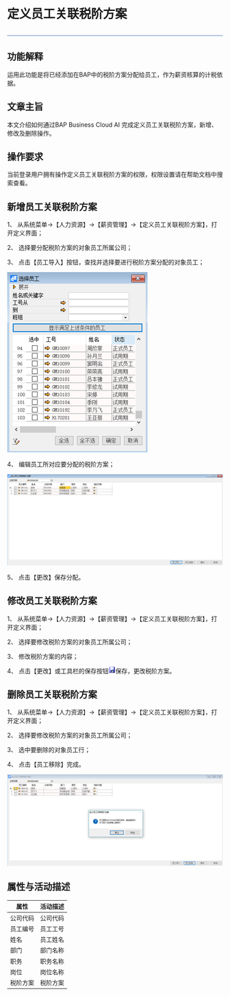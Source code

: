 # 定义员工关联税阶方案 

![img](图片/标题.png)

## 功能解释 

运用此功能是将已经添加在BAP中的税阶方案分配给员工，作为薪资核算的计税依据。

## 文章主旨 

本文介绍如何通过BAP Business Cloud AI 完成定义员工关联税阶方案，新增、修改及删除操作。

## 操作要求 

当前登录用户拥有操作定义员工关联税阶方案的权限，权限设置请在帮助文档中搜索查看。

## 新增员工关联税阶方案 

1、 从系统菜单->【人力资源】->【薪资管理】->【定义员工关联税阶方案】，打开定义界面；	

2、 选择要分配税阶方案的对象员工所属公司；

3、 点击【员工导入】按钮，查找并选择要进行税阶方案分配的对象员工；

![img](图片/定义1.png) 

4、 编辑员工所对应要分配的税阶方案；

![img](图片/定义2.png) 

5、 点击【更改】保存分配。

## 修改员工关联税阶方案 

1、 从系统菜单->【人力资源】->【薪资管理】->【定义员工关联税阶方案】，打开定义界面；

2、 选择要修改税阶方案的对象员工所属公司；

3、 修改税阶方案的内容；

4、 点击【更改】或工具栏的保存按钮![img](图片/保存.png)保存，更改税阶方案。

## 删除员工关联税阶方案 

1、 从系统菜单->【人力资源】->【薪资管理】->【定义员工关联税阶方案】，打开定义界面；

2、 选择要修改税阶方案的对象员工所属公司；

3、 选中要删除的对象员工行；

4、 点击【员工移除】完成。

![img](图片/定义3.png)
## 属性与活动描述 

| **属性** | **活动描述** |
| -------------- | ------------------ |
| 公司代码       | 公司代码           |
| 员工编号       | 员工工号           |
| 姓名           | 员工姓名           |
| 部门           | 部门名称           |
| 职务           | 职务名称           |
| 岗位           | 岗位名称           |
| 税阶方案       | 税阶方案           |

 
